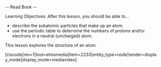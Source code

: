 -- Read Book --

Learning Objectives: After this lesson, you should be able to…

*   describe the subatomic particles that make up an atom.
*   use the periodic table to determine the numbers of protons and/or electrons in a neutral (uncharged) atom.

This lesson explores the structure of an atom.

[ciscode|rev=1|tool=elmsmedia|item=2233|entity_type=node|render=display_mode|display_mode=mediavideo]